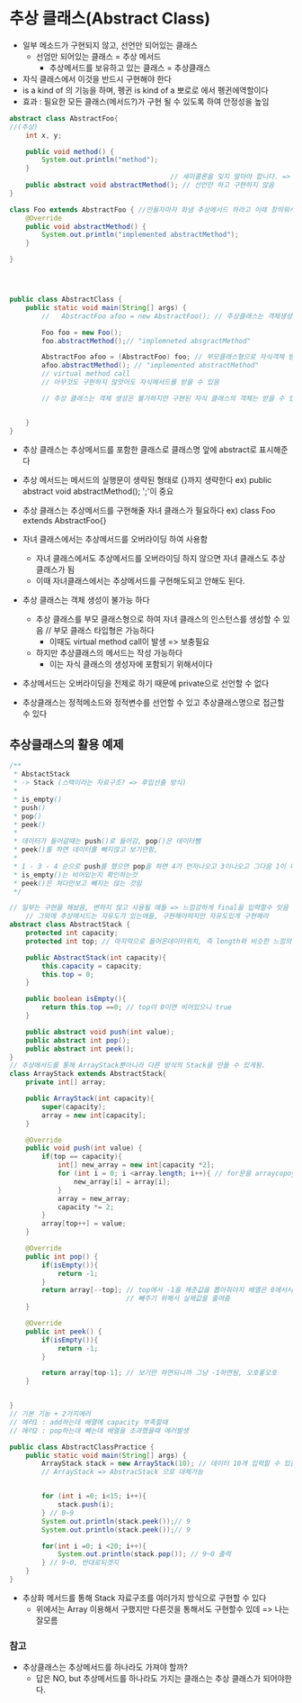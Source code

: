 # 추상 클래스(Abstract Class)

 - 일부 메소드가 구현되지 않고, 선언만 되어있는 클래스
    - 선엄만 되어있는 클래스 = 추상 메서드
      - 추상메서드를 보유하고 있는 클래스 = 추상클래스
 - 자식 클래스에서 이것을 반드시 구현해야 한다
 - is a kind of 의 기능을 하며, 펭귄 is kind of a 뽀로로 에서 펭귄에역할이다
 - 효과 : 필요한 모든 클래스(메서드?)가 구현 될 수 있도록 하여 안정성을 높임

```java
abstract class AbstractFoo{
//(추상)
    int x, y;

    public void method() {
        System.out.println("method");
    }
                                        // 세미콜론을 잊지 말아야 합니다. => 시험나옴!!!!
    public abstract void abstractMethod(); // 선언만 하고 구현하지 않음
}

class Foo extends AbstractFoo { //만들자마자 화냄 추상메서드 하라고 이때 창띄워서 implements 클릭해주면됨
    @Override
    public void abstractMethod() {
        System.out.println("implemented abstractMethod");
    }

}




public class AbstractClass {
    public static void main(String[] args) {
        //   AbstractFoo afoo = new AbstractFoo(); // 추상클래스는 객체생성이 불가

        Foo foo = new Foo();
        foo.abstractMethod();// "implemneted absgractMethod"

        AbstractFoo afoo = (AbstractFoo) foo; // 부모클래스형으로 자식객체 받음
        afoo.abstractMethod(); // "implemented abstractMethod"
        // virtual method call
        // 아무것도 구현하지 않앗어도 자식메서드를 받을 수 있음

        // 추상 클래스는 객체 생성은 불가하지만 구현된 자식 클래스의 객체는 받을 수 있다.


    }
}
```

- 추상 클래스는 추상메서드를 포함한 클래스로 클래스명 앞에 abstract로 표시해준다

- 추상 메서드는 메서드의 실행문이 생략된 형태로 {}까지 생략한다 ex) public abstract void abstractMethod(); ';'이 중요

- 추상 클래스는 추상메서드를 구현해줄 자녀 클래스가 필요하다 ex) class Foo extends AbstractFoo{}

- 자녀 클래스에서는 추상메서드를 오버라이딩 하여 사용함
    - 자녀 클래스에서도 추상메서드를 오버라이딩 하지 않으면 자녀 클래스도 추상클래스가 됨
    - 이때 자녀클래스에서는 추상메서드를 구현해도되고 안해도 된다.
    
- 추상 클래스는 객체 생성이 불가능 하다
    - 추상 클래스를 부모 클래스형으로 하여 자녀 클래스의 인스턴스를 생성할 수 있음 // 부모 클래스 타입형은 가능하다
        - 이때도 virtual method call이 발생 => 보충필요
    - 하지만 추상클래스의 메서드는 작성 가능하다
        - 이는 자식 클래스의 생성자에 포함되기 위해서이다

- 추상메서드는 오버라이딩을 전제로 하기 때문에 private으로 선언할 수 없다

- 추상클래스는 정적메소드와 정적변수를 선언할 수 있고 추상클래스명으로 접근할 수 있다


## 추상클래스의 활용 예제

```java
/**
 * AbstactStack
 * -> Stack (스택이라는 자료구조? => 후입선출 방식)
 *
 * is_empty()
 * push()
 * pop()
 * peek()
 *
 * 데이터가 들어갈때는 push()로 들어감, pop()은 데이터뺌
 * peek()를 하면 데이터를 빼지않고 보기만함,
 *
 * 1 - 3 - 4 순으로 push를 했으면 pop을 하면 4가 먼저나오고 3이나오고 그다음 1이 나옴(후입선출)
 * is_empty()는 비어있는지 확인하는것
 * peek()은 쳐다만보고 빼지는 않는 것임
 */

// 일부는 구현을 해놨음, 변하지 않고 사용될 애들 => 느낌강하게 final을 입력할수 잇음
    // 그외에 추상메서드는 자유도가 있는애들, 구현해야햐지만 자유도있게 구현해라
abstract class AbstractStack {
    protected int capacity;
    protected int top; // 마지막으로 들어온데이터위치, 즉 length와 비슷한 느낌의 스택용

    public AbstractStack(int capacity){
        this.capacity = capacity;
        this.top = 0;
    }

    public boolean isEmpty(){
        return this.top ==0; // top이 0이면 비어있으니 true
    }

    public abstract void push(int value);
    public abstract int pop();
    public abstract int peek();
}
// 추상메서드를 통해 ArrayStack뿐아니라 다른 방식의 Stack을 만들 수 있게됨.
class ArrayStack extends AbstractStack{
    private int[] array;

    public ArrayStack(int capacity){
        super(capacity);
        array = new int[capacity];
    }

    @Override
    public void push(int value) {
        if(top == capacity){
            int[] new_array = new int[capacity *2];
            for (int i = 0; i <array.length; i++){ // for문을 arraycopoy로 대체할수있다는 매세지뜸
                new_array[i] = array[i];
            }
            array = new_array;
            capacity *= 2;
        }
        array[top++] = value;
    }

    @Override
    public int pop() {
        if(isEmpty()){
            return -1;
        }
        return array[--top]; // top에서 -1을 해준값을 뽑아줘야지 배열은 0에서시작하니까~
                             // 빼주기 위해서 실제값을 줄여줌
    }

    @Override
    public int peek() {
        if(isEmpty()){
            return -1;
        }

        return array[top-1]; // 보기만 하면되니까 그냥 -1하면됨, 오호옿오호
    }


}
// 기본 기능 + 2가지에러
// 에러1 : add하는데 배열에 capacity 부족할때
// 에러2 : pop하는데 빼는데 배열을 초과했을때 에러발생

public class AbstractClassPractice {
    public static void main(String[] args) {
        ArrayStack stack = new ArrayStack(10); // 데이터 10개 입력할 수 있음
        // ArrayStack => AbstracStack 으로 대체가능


        for (int i =0; i<15; i++){
            stack.push(i);
        } // 0~9
        System.out.println(stack.peek());// 9
        System.out.println(stack.peek());// 9

        for(int i =0; i <20; i++){
            System.out.println(stack.pop()); // 9~0 출력
        } // 9~0, 반대로되겟지
    }
}
```
- 추상화 메서드를 통해 Stack 자료구조를 여러가지 방식으로 구현할 수 있다
    - 위에서는 Array 이용해서 구했지만 다른것을 통해서도 구현할수 있데 => 나는잘모름
    



### 참고

- 추상클래스는 추상메서드를 하나라도 가져야 할까?
  - 답은 NO, but 추상메서드를 하나라도 가지는 클래스는 추상 클래스가 되어야한다.


